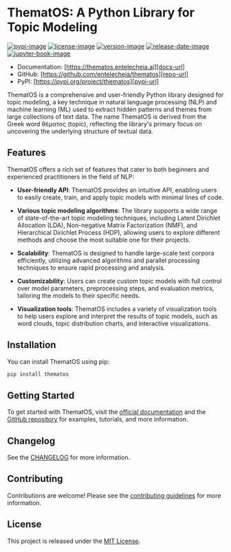 # ThematOS: A Python Library for Topic Modeling

[![pypi-image]][pypi-url]
[![license-image]][license-url]
[![version-image]][release-url]
[![release-date-image]][release-url]
[![jupyter-book-image]][docs-url]

<!-- Links: -->

[pypi-image]: https://img.shields.io/pypi/v/thematos
[license-image]: https://img.shields.io/github/license/entelecheia/thematos
[license-url]: https://github.com/entelecheia/thematos/blob/main/LICENSE
[version-image]: https://img.shields.io/github/v/release/entelecheia/thematos?sort=semver
[release-date-image]: https://img.shields.io/github/release-date/entelecheia/thematos
[release-url]: https://github.com/entelecheia/thematos/releases
[jupyter-book-image]: https://jupyterbook.org/en/stable/_images/badge.svg
[repo-url]: https://github.com/entelecheia/thematos
[pypi-url]: https://pypi.org/project/thematos
[docs-url]: https://thematos.entelecheia.ai
[changelog]: https://github.com/entelecheia/thematos/blob/main/CHANGELOG.md
[contributing guidelines]: https://github.com/entelecheia/thematos/blob/main/CONTRIBUTING.md

<!-- Links: -->

- Documentation: [https://thematos.entelecheia.ai][docs-url]
- GitHub: [https://github.com/entelecheia/thematos][repo-url]
- PyPI: [https://pypi.org/project/thematos][pypi-url]

ThematOS is a comprehensive and user-friendly Python library designed for topic modeling, a key technique in natural language processing (NLP) and machine learning (ML) used to extract hidden patterns and themes from large collections of text data. The name ThematOS is derived from the Greek word θέματος (topic), reflecting the library's primary focus on uncovering the underlying structure of textual data.

## Features

ThematOS offers a rich set of features that cater to both beginners and experienced practitioners in the field of NLP:

- **User-friendly API**: ThematOS provides an intuitive API, enabling users to easily create, train, and apply topic models with minimal lines of code.

- **Various topic modeling algorithms**: The library supports a wide range of state-of-the-art topic modeling techniques, including Latent Dirichlet Allocation (LDA), Non-negative Matrix Factorization (NMF), and Hierarchical Dirichlet Process (HDP), allowing users to explore different methods and choose the most suitable one for their projects.

- **Scalability**: ThematOS is designed to handle large-scale text corpora efficiently, utilizing advanced algorithms and parallel processing techniques to ensure rapid processing and analysis.

- **Customizability**: Users can create custom topic models with full control over model parameters, preprocessing steps, and evaluation metrics, tailoring the models to their specific needs.

- **Visualization tools**: ThematOS includes a variety of visualization tools to help users explore and interpret the results of topic models, such as word clouds, topic distribution charts, and interactive visualizations.

## Installation

You can install ThematOS using pip:

```bash
pip install thematos
```

## Getting Started

To get started with ThematOS, visit the [official documentation](https://thematos.entelecheia.io/) and the [GitHub repository](https://github.com/entelecheia/thematos) for examples, tutorials, and more information.

## Changelog

See the [CHANGELOG] for more information.

## Contributing

Contributions are welcome! Please see the [contributing guidelines] for more information.

## License

This project is released under the [MIT License][license-url].
